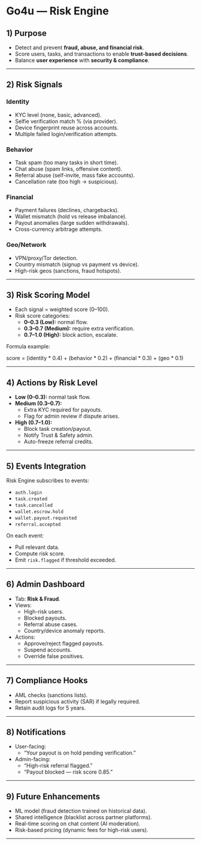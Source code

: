 # Go4u — Risk Engine

## 1) Purpose
- Detect and prevent **fraud, abuse, and financial risk**.  
- Score users, tasks, and transactions to enable **trust-based decisions**.  
- Balance **user experience** with **security & compliance**.  

---

## 2) Risk Signals

### Identity
- KYC level (none, basic, advanced).  
- Selfie verification match % (via provider).  
- Device fingerprint reuse across accounts.  
- Multiple failed login/verification attempts.  

### Behavior
- Task spam (too many tasks in short time).  
- Chat abuse (spam links, offensive content).  
- Referral abuse (self-invite, mass fake accounts).  
- Cancellation rate (too high → suspicious).  

### Financial
- Payment failures (declines, chargebacks).  
- Wallet mismatch (hold vs release imbalance).  
- Payout anomalies (large sudden withdrawals).  
- Cross-currency arbitrage attempts.  

### Geo/Network
- VPN/proxy/Tor detection.  
- Country mismatch (signup vs payment vs device).  
- High-risk geos (sanctions, fraud hotspots).  

---

## 3) Risk Scoring Model
- Each signal = weighted score (0–100).  
- Risk score categories:
  - **0–0.3 (Low):** normal flow.  
  - **0.3–0.7 (Medium):** require extra verification.  
  - **0.7–1.0 (High):** block action, escalate.  

Formula example:

score = (identity * 0.4) + (behavior * 0.2) + (financial * 0.3) + (geo * 0.1)


---

## 4) Actions by Risk Level
- **Low (0–0.3):** normal task flow.  
- **Medium (0.3–0.7):**
  - Extra KYC required for payouts.  
  - Flag for admin review if dispute arises.  
- **High (0.7–1.0):**
  - Block task creation/payout.  
  - Notify Trust & Safety admin.  
  - Auto-freeze referral credits.  

---

## 5) Events Integration
Risk Engine subscribes to events:
- `auth.login`  
- `task.created`  
- `task.cancelled`  
- `wallet.escrow.hold`  
- `wallet.payout.requested`  
- `referral.accepted`  

On each event:
- Pull relevant data.  
- Compute risk score.  
- Emit `risk.flagged` if threshold exceeded.  

---

## 6) Admin Dashboard
- Tab: **Risk & Fraud**.  
- Views:
  - High-risk users.  
  - Blocked payouts.  
  - Referral abuse cases.  
  - Country/device anomaly reports.  
- Actions:
  - Approve/reject flagged payouts.  
  - Suspend accounts.  
  - Override false positives.  

---

## 7) Compliance Hooks
- AML checks (sanctions lists).  
- Report suspicious activity (SAR) if legally required.  
- Retain audit logs for 5 years.  

---

## 8) Notifications
- User-facing:
  - “Your payout is on hold pending verification.”  
- Admin-facing:
  - “High-risk referral flagged.”  
  - “Payout blocked — risk score 0.85.”  

---

## 9) Future Enhancements
- ML model (fraud detection trained on historical data).  
- Shared intelligence (blacklist across partner platforms).  
- Real-time scoring on chat content (AI moderation).  
- Risk-based pricing (dynamic fees for high-risk users).  

---
